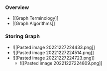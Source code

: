 ### Overview
+ [[Graph Terminology]]
+ [[Graph Algorithms]]

### Storing Graph
+ ![[Pasted image 20221227224433.png]]
+ ![[Pasted image 20221227224514.png]]
+ ![[Pasted image 20221227224723.png]]
	+ ![[Pasted image 20221227224809.png]]
